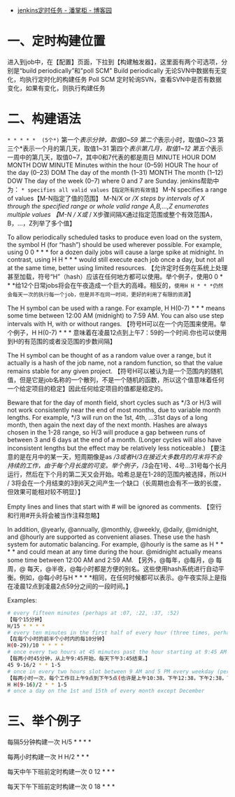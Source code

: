 

* [jenkins定时任务 - 潘掌柜 - 博客园 ](http://www.cnblogs.com/panpan0301/p/7738249.html)

# 一、定时构建位置
进入到job中，在【配置】页面，下拉到【构建触发器】，这里面有两个可选项，分别是“build periodically”和"poll SCM"
Build periodically
无论SVN中数据有无变化，均执行定时化的构建任务
Poll SCM
定时轮询SVN，查看SVN中是否有数据变化，如果有变化，则执行构建任务

# 二、构建语法
`* * * * *	(5个*)`
第一个*表示分钟，取值0~59
第二个*表示小时，取值0~23
第三个*表示一个月的第几天，取值1~31
第四个*表示第几月，取值1~12
第五个*表示一周中的第几天，取值0~7，其中0和7代表的都是周日
MINUTE HOUR DOM MONTH DOW
MINUTE Minutes within the hour (0–59)
HOUR The hour of the day (0–23)
DOM The day of the month (1–31)
MONTH The month (1–12)
DOW The day of the week (0–7) where 0 and 7 are Sunday.
jenkins帮助中为：
`* specifies all valid values【指定所有的有效值】`
M-N specifies a range of values【M-N指定了值的范围】
M-N/X or */X steps by intervals of X through the specified range or whole valid range A,B,...,Z enumerates multiple values
【M-N / X或* / X步骤间隔X通过指定范围或整个有效范围A，B，…，Z列举了多个值】

To allow periodically scheduled tasks to produce even load on the system, the symbol H (for “hash”) should be used wherever possible. For example, using 0 0 * * * for a dozen daily jobs will cause a large spike at midnight. In contrast, using H H * * * would still execute each job once a day, but not all at the same time, better using limited resources.
【允许定时任务在系统上处理甚至加载，符号“H”（hash）应该在任何地方都可以使用。举个例子，使用0 0 * * *给12个日常jobs将会在午夜造成一个巨大的高峰。相反的，`使用H H * * *仍然会每天一次的执行每一个job，但是并不在同一时间，更好的利用了有限的资源`】

The H symbol can be used with a range. For example, H H(0-7) * * * means some time between 12:00 AM (midnight) to 7:59 AM. You can also use step intervals with H, with or without ranges.
【符号H可以在一个内范围来使用。举个例子，H H(0-7) * * * 意味着在凌晨12点到上午7：59的一个时间.你也可以使用到H的有范围的或者没范围的步数间隔】

The H symbol can be thought of as a random value over a range, but it actually is a hash of the job name, not a random function, so that the value remains stable for any given project.
【符号H可以被认为是一个范围内的随机值，但是它是job名称的一个散列，不是一个随机的函数，所以这个值意味着任何一个给定项目的稳定】因此任何给定项目的值都是稳定的。

Beware that for the day of month field, short cycles such as */3 or H/3 will not work consistently near the end of most months, due to variable month lengths. For example, */3 will run on the 1st, 4th, …31st days of a long month, then again the next day of the next month. Hashes are always chosen in the 1-28 range, so H/3 will produce a gap between runs of between 3 and 6 days at the end of a month. (Longer cycles will also have inconsistent lengths but the effect may be relatively less noticeable.)
【要注意的是在月中的某一天，短周期像是as */3或者H/3在接近大多数月的月末将不会持续的工作，由于每个月长度的可变。举个例子，*/3会在1号、4号...31号每个长月运行，然后在下个月的第二天又会开始。哈希总是在1-28的范围内被选择，所以H / 3将会在一个月结束的3到6天之间产生一个缺口（长周期也会有不一致的长度，但效果可能相对较不明显）】

Empty lines and lines that start with # will be ignored as comments.
【空行和行用#开头将会被当作注释忽略】

In addition, @yearly, @annually, @monthly, @weekly, @daily, @midnight, and @hourly are supported as convenient aliases. These use the hash system for automatic balancing. For example, @hourly is the same as H * * * * and could mean at any time during the hour. @midnight actually means some time between 12:00 AM and 2:59 AM.
【另外，@每年，@每月，@ 每周，@ 每天，@半夜，@每小时都是方便的别名。这些使用hash系统进行自动平衡。例如，@每小时与H * * * *相同，在任何时候都可以表示。@午夜实际上是指在凌晨12点到凌晨2点59分之间的一段时间。】

Examples:
```sh
# every fifteen minutes (perhaps at :07, :22, :37, :52)
【每个15分钟】
H/15 * * * *
# every ten minutes in the first half of every hour (three times, perhaps at :04, :14, :24)
【在每个小时的前半个小时内的每10分钟】
H(0-29)/10 * * * *
# once every two hours at 45 minutes past the hour starting at 9:45 AM and finishing at 3:45 PM every weekday.
【每两小时45分钟，从上午9:45开始，每天下午3:45结束。】
45 9-16/2 * * 1-5
# once in every two hours slot between 9 AM and 5 PM every weekday (perhaps at 10:38 AM, 12:38 PM, 2:38 PM, 4:38 PM)
【每两小时一次，每个工作日上午9点到下午5点(也许是上午10:38，下午12:38，下午2:38，下午4:38)】
H H(9-16)/2 * * 1-5
# once a day on the 1st and 15th of every month except December
```

# 三、举个例子
每隔5分钟构建一次
H/5 * * * *

每两小时构建一次
H H/2 * * *

每天中午下班前定时构建一次
0 12 * * *

每天下午下班前定时构建一次
0 18 * * *